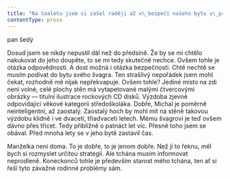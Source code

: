 ```yaml
---
title: "Na toaletu jsem si zašel raději až v\_bezpečí našeho bytu v\_prvním patře\\. I\_když v\_bezpečí zřejmě jen pomyslném, možná tu ani v\_bezpečí nejsme\\. Já a\_moje žena totiž vůbec nemusíme být v\_bezpečí, pokud žijeme pod jednou střechou s\_narkomanem\\. Nejsem sice specialista, ale přeci jen si snad dokážu utvořit určitou představu o\_problematickém chování drogově závislých jedinců\\. Neštítí se drobných krádeží ani větších krádeží, pokud si potřebují zajistit prostředky na drogy\\. Také nerespektují žádná pravidla, jednají zcela sobecky a\_asociálně\\. Už řadu let vím, že můj švagr je mýtoman\_— patologický lhář\\. Před lety mě překvapil vyprávěním o\_svých kynologických zkušenostech, vyprávěl mi o\_svém psu Ignácovi, který podle jeho líčení měl až neuvěřitelné schopnosti a\_dovednosti, nikoli nepodobné psovi ze seriálu Komisař Rex\\. Ovšem ještě ten den mi manželka prozradila, že nikdy žádného psa neměli, že si ho její bratr prostě vymyslel\\. Mýtoman! Navíc to, jak se obléká, rozšklebená lebka na tričku muže, kterému už dávno bylo třicet, svědčí o\_naprosté zanedbanosti\\. Kdysi jsem četl jistou studii, jejíž autor poukázal na zajímavou skutečnost\\. Totiž na specifika v\_pokojích mladých narkomanů\\. Autor této studie vypozoroval, že zařízení pokojů nebo bytů u\_běžné mládeže poměrně přesně vypovídá o\_věku a\_zájmech jejich obyvatel\\. Chlapci mají do určitého věku na zdech pokojíků fotografie závodních aut nebo třeba sportovních hvězd, které později, jak se proměňují jejich zájmy, vystřídají obrázky rockových hudebníků nebo i\_obrazy s\_erotickou tematikou; prostě mezi třináctým a\_třiadvacátým rokem si běžný dospívající hoch mnohokrát změní výzdobu svého pokoje podle toho, jak se s\_věkem proměňují jeho zájmy\\. Pokud však dítě propadne droze, čas v\_jeho pokoji jako by se zastavil\\. Výzdoba jeho pokoje se neproměňuje v\_čase, protože kromě drogy nemá takový dospívající žádný jiný zájem\\. Takže ve dvaceti letech visí na zdech pokoje zaprášené obrazy závodních automobilů z\_doby před pěti lety\\."
contentType: prose
---
```


<section>

pan šedý

Dosud jsem se nikdy nepustil dál než do předsíně. Že by se mi chtělo nakukovat do jeho doupěte, to se mi tedy skutečně nechce. Ovšem tohle je otázka odpovědnosti. A dost možná i otázka bezpečnosti. Chtě nechtě se musím podívat do bytu svého švagra. Ten strašlivý nepořádek jsem mohl čekat, rozhodně mě nijak nepřekvapuje. Ovšem tohle? Jediné místo na zdi není volné, celé plochy stěn má vytapetované malými čtvercovými obrázky — titulní ilustrace rockových CD disků. Výzdoba zjevně odpovídající věkové kategorii středoškoláka. Dobře, Michal je poměrně neinteligentní, až zaostalý. Zaostalý hoch by mohl mít na stěně takovou výzdobu klidně i ve dvaceti, třiadvaceti letech. Mému švagrovi je teď ovšem dávno přes třicet. Tedy přibližně o patnáct let víc. Přesně toho jsem se obával. Před mnoha lety se v jeho bytě zastavil čas.

Manželka není doma. To je dobře, to je jenom dobře. Než jí to řeknu, měl bych si rozmyslet určitou strategii. Ale tchána musím informovat neprodleně. Koneckonců tohle je především starost mého tchána, ten ať si řeší tyto závažné rodinné problémy sám.

</section>
